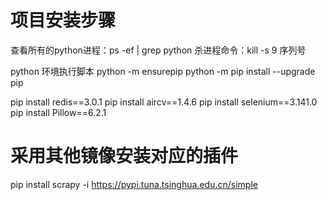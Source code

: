 # 项目安装步骤
查看所有的python进程：ps -ef | grep python
杀进程命令：kill -s 9 序列号

python 环境执行脚本
python -m ensurepip
python -m pip install --upgrade pip 

pip install redis==3.0.1
pip install aircv==1.4.6
pip install selenium==3.141.0
pip install Pillow==6.2.1

# 采用其他镜像安装对应的插件
pip install scrapy -i https://pypi.tuna.tsinghua.edu.cn/simple